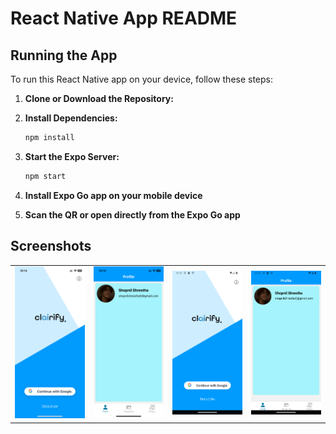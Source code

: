 # React Native App README

## Running the App

To run this React Native app on your device, follow these steps:

1. **Clone or Download the Repository:**

2. **Install Dependencies:**
    ```bash
    npm install

3. **Start the Expo Server:**
    ```bash
    npm start
    
4. **Install Expo Go app on your mobile device**

5. **Scan the QR or open directly from the Expo Go app**

## Screenshots
<table>
  <tr>
    <td align="center"><img src="assets/images/ios_login.PNG" alt="Example Image" width="300"/></td>
    <td align="center"><img src="assets/images/ios_profile.PNG" alt="Example Image" width="300"/></td>
    <td align="center"><img src="assets/images/android_login.png" alt="Example Image" width="300"/></td>
    <td align="center"><img src="assets/images/android_profile.png" alt="Example Image" width="300"/></td>
  </tr>
</table>

